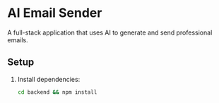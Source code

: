 # AI Email Sender

A full-stack application that uses AI to generate and send professional emails.

## Setup

1. Install dependencies:
   ```bash
   cd backend && npm install
